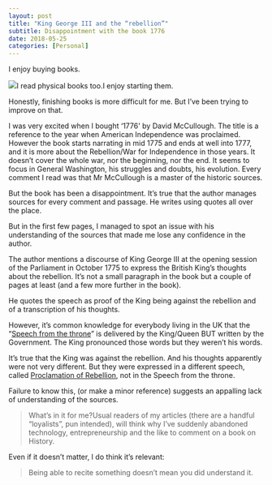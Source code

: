 ```yaml
---
layout: post
title: "King George III and the “rebellion”"
subtitle: Disappointment with the book 1776
date: 2018-05-25
categories: [Personal]
---
```


I enjoy buying books.

![](/img/1*LZ8QCNB7SgthNe8PjD8GVA.jpeg)I read physical books too.I enjoy starting them.

Honestly, finishing books is more difficult for me. But I’ve been trying to improve on that.

I was very excited when I bought ‘1776' by David McCullough. The title is a reference to the year when American Independence was proclaimed. However the book starts narrating in mid 1775 and ends at well into 1777, and it is more about the Rebellion/War for Independence in those years. It doesn’t cover the whole war, nor the beginning, nor the end. It seems to focus in General Washington, his struggles and doubts, his evolution. Every comment I read was that Mr McCullough is a master of the historic sources.

But the book has been a disappointment. It’s true that the author manages sources for every comment and passage. He writes using quotes all over the place.

But in the first few pages, I managed to spot an issue with his understanding of the sources that made me lose any confidence in the author.

The author mentions a discourse of King George III at the opening session of the Parliament in October 1775 to express the British King’s thoughts about the rebellion. It’s not a small paragraph in the book but a couple of pages at least (and a few more further in the book).

He quotes the speech as proof of the King being against the rebellion and of a transcription of his thoughts.

However, it’s common knowledge for everybody living in the UK that the “[Speech from the throne](https://en.wikipedia.org/wiki/Speech_from_the_throne)” is delivered by the King/Queen BUT written by the Government. The King pronounced those words but they weren’t his words.

It’s true that the King was against the rebellion. And his thoughts apparently were not very different. But they were expressed in a different speech, called [Proclamation of Rebellion](https://en.wikipedia.org/wiki/Proclamation_of_Rebellion), not in the Speech from the throne.

Failure to know this, (or make a minor reference) suggests an appalling lack of understanding of the sources.

> What’s in it for me?Usual readers of my articles (there are a handful “loyalists”, pun intended), will think why I’ve suddenly abandoned technology, entrepreneurship and the like to comment on a book on History.

Even if it doesn’t matter, I do think it’s relevant:

> Being able to recite something doesn’t mean you did understand it.
